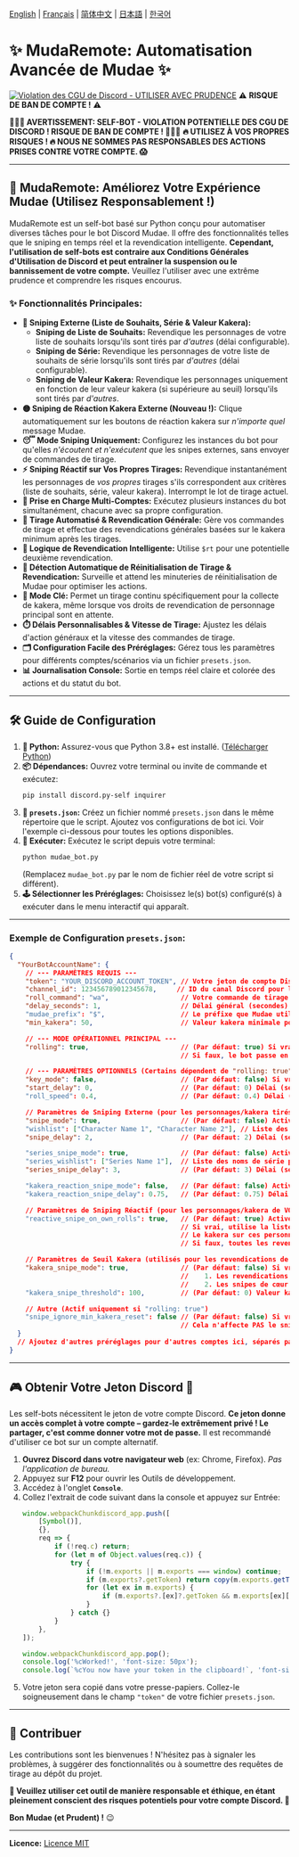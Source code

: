 [English](README.md) | [Français](README.fr.md) | [简体中文](README.zh-CN.md) | [日本語](README.ja.md) | [한국어](README.ko.md)

# ✨ MudaRemote: Automatisation Avancée de Mudae ✨

[![Violation des CGU de Discord - **UTILISER AVEC PRUDENCE**](https://img.shields.io/badge/Discord%20TOS-VIOLATION-red)](https://discord.com/terms) ⚠️ **RISQUE DE BAN DE COMPTE !** ⚠️

**🛑🛑🛑 AVERTISSEMENT: SELF-BOT - VIOLATION POTENTIELLE DES CGU DE DISCORD ! RISQUE DE BAN DE COMPTE ! 🛑🛑🛑**
**🔥 UTILISEZ À VOS PROPRES RISQUES ! 🔥 NOUS NE SOMMES PAS RESPONSABLES DES ACTIONS PRISES CONTRE VOTRE COMPTE. 😱**

---

## 🚀 MudaRemote: Améliorez Votre Expérience Mudae (Utilisez Responsablement !)

MudaRemote est un self-bot basé sur Python conçu pour automatiser diverses tâches pour le bot Discord Mudae. Il offre des fonctionnalités telles que le sniping en temps réel et la revendication intelligente. **Cependant, l'utilisation de self-bots est contraire aux Conditions Générales d'Utilisation de Discord et peut entraîner la suspension ou le bannissement de votre compte.** Veuillez l'utiliser avec une extrême prudence et comprendre les risques encourus.

### ✨ Fonctionnalités Principales:

*   **🎯 Sniping Externe (Liste de Souhaits, Série & Valeur Kakera):**
    *   **Sniping de Liste de Souhaits:** Revendique les personnages de votre liste de souhaits lorsqu'ils sont tirés par *d'autres* (délai configurable).
    *   **Sniping de Série:** Revendique les personnages de votre liste de souhaits de série lorsqu'ils sont tirés par *d'autres* (délai configurable).
    *   **Sniping de Valeur Kakera:** Revendique les personnages uniquement en fonction de leur valeur kakera (si supérieure au seuil) lorsqu'ils sont tirés par *d'autres*.
*   **🟡 Sniping de Réaction Kakera Externe (Nouveau !):** Clique automatiquement sur les boutons de réaction kakera sur *n'importe quel* message Mudae.
*   **😴 Mode Sniping Uniquement:** Configurez les instances du bot pour qu'elles *n'écoutent et n'exécutent que* les snipes externes, sans envoyer de commandes de tirage.
*   **⚡ Sniping Réactif sur Vos Propres Tirages:** Revendique instantanément les personnages de *vos propres* tirages s'ils correspondent aux critères (liste de souhaits, série, valeur kakera). Interrompt le lot de tirage actuel.
*   **👯 Prise en Charge Multi-Comptes:** Exécutez plusieurs instances du bot simultanément, chacune avec sa propre configuration.
*   **🤖 Tirage Automatisé & Revendication Générale:** Gère vos commandes de tirage et effectue des revendications générales basées sur le kakera minimum après les tirages.
*   **🥇 Logique de Revendication Intelligente:** Utilise `$rt` pour une potentielle deuxième revendication.
*   **🔄 Détection Automatique de Réinitialisation de Tirage & Revendication:** Surveille et attend les minuteries de réinitialisation de Mudae pour optimiser les actions.
*   **🔑 Mode Clé:** Permet un tirage continu spécifiquement pour la collecte de kakera, même lorsque vos droits de revendication de personnage principal sont en attente.
*   **⏱️ Délais Personnalisables & Vitesse de Tirage:** Ajustez les délais d'action généraux et la vitesse des commandes de tirage.
*   **🗂️ Configuration Facile des Préréglages:** Gérez tous les paramètres pour différents comptes/scénarios via un fichier `presets.json`.
*   **📊 Journalisation Console:** Sortie en temps réel claire et colorée des actions et du statut du bot.

---

## 🛠️ Guide de Configuration

1.  **🐍 Python:** Assurez-vous que Python 3.8+ est installé. ([Télécharger Python](https://www.python.org/downloads/))
2.  **📦 Dépendances:** Ouvrez votre terminal ou invite de commande et exécutez:
    ```bash
    pip install discord.py-self inquirer
    ```
3.  **📝 `presets.json`:** Créez un fichier nommé `presets.json` dans le même répertoire que le script. Ajoutez vos configurations de bot ici. Voir l'exemple ci-dessous pour toutes les options disponibles.
4.  **🚀 Exécuter:** Exécutez le script depuis votre terminal:
    ```bash
    python mudae_bot.py
    ```
    (Remplacez `mudae_bot.py` par le nom de fichier réel de votre script si différent).
5.  **🕹️ Sélectionner les Préréglages:** Choisissez le(s) bot(s) configuré(s) à exécuter dans le menu interactif qui apparaît.

---

### Exemple de Configuration `presets.json`:

```json
{
  "YourBotAccountName": {
    // --- PARAMÈTRES REQUIS ---
    "token": "YOUR_DISCORD_ACCOUNT_TOKEN", // Votre jeton de compte Discord. GARDEZ-LE EXTRÊMEMENT SECRET !
    "channel_id": 123456789012345678,     // ID du canal Discord pour les commandes Mudae.
    "roll_command": "wa",                  // Votre commande de tirage Mudae préférée (ex: wa, hg, w, ma). Utilisé uniquement si "rolling" est vrai.
    "delay_seconds": 1,                    // Délai général (secondes) entre certaines actions du bot (ex: après $tu avant l'analyse). Utilisé uniquement si "rolling" est vrai.
    "mudae_prefix": "$",                   // Le préfixe que Mudae utilise sur votre serveur (généralement "$").
    "min_kakera": 50,                      // Valeur kakera minimale pour les revendications de personnage générales (après le lot de tirage). Utilisé uniquement si "rolling" est vrai.

    // --- MODE OPÉRATIONNEL PRINCIPAL ---
    "rolling": true,                       // (Par défaut: true) Si vrai, le bot effectue les tirages, les revendications, les vérifications $tu, etc.
                                           // Si faux, le bot passe en mode SNIPING UNIQUEMENT: pas de tirage, pas de vérifications $tu, écoute uniquement les snipes externes.

    // --- PARAMÈTRES OPTIONNELS (Certains dépendent de "rolling: true") ---
    "key_mode": false,                     // (Par défaut: false) Si vrai ET "rolling" est vrai, tire pour le kakera même si aucun droit de revendication de personnage n'est disponible.
    "start_delay": 0,                      // (Par défaut: 0) Délai (secondes) avant le démarrage du bot après avoir été sélectionné dans le menu.
    "roll_speed": 0.4,                     // (Par défaut: 0.4) Délai (secondes) entre les commandes de tirage individuelles. Utilisé uniquement si "rolling" est vrai.

    // Paramètres de Sniping Externe (pour les personnages/kakera tirés par D'AUTRES - Toujours actif si configuré, quelle que soit l'état de "rolling")
    "snipe_mode": true,                    // (Par défaut: false) Active le sniping externe de liste de souhaits (revendications de cœur).
    "wishlist": ["Character Name 1", "Character Name 2"], // Liste des noms de personnages pour le sniping de cœur.
    "snipe_delay": 2,                      // (Par défaut: 2) Délai (secondes) avant de revendiquer un snipe externe de liste de souhaits ET un snipe externe de valeur kakera.

    "series_snipe_mode": true,             // (Par défaut: false) Active le sniping externe de série (revendications de cœur).
    "series_wishlist": ["Series Name 1"],  // Liste des noms de série pour le sniping de cœur.
    "series_snipe_delay": 3,               // (Par défaut: 3) Délai (secondes) avant de revendiquer un snipe externe de série.

    "kakera_reaction_snipe_mode": false,   // (Par défaut: false) Active le sniping de RÉACTION kakera externe (clique sur les boutons kakera).
    "kakera_reaction_snipe_delay": 0.75,   // (Par défaut: 0.75) Délai (secondes) avant de cliquer sur une réaction kakera externe.

    // Paramètres de Sniping Réactif (pour les personnages/kakera de VOS PROPRES tirages - Actif uniquement si "rolling: true")
    "reactive_snipe_on_own_rolls": true,   // (Par défaut: true) Active/désactive les revendications de cœur RÉACTIVES INSTANTANÉES ET les clics kakera pendant VOS PROPRES tirages.
                                           // Si vrai, utilise la liste de souhaits, la liste de souhaits de série et le seuil kakera_snipe (si kakera_snipe_mode est vrai) comme critères pour les revendications de cœur.
                                           // Le kakera sur ces personnages revendiqués réactivement sera également cliqué.
                                           // Si faux, toutes les revendications/clics kakera pour vos propres tirages se produisent après la fin du lot de tirage.

    // Paramètres de Seuil Kakera (utilisés pour les revendications de CŒUR réactives sur vos propres tirages ET les snipes de CŒUR de valeur kakera externes)
    "kakera_snipe_mode": true,             // (Par défaut: false) Si vrai, active `kakera_snipe_threshold` comme critère pour les revendications de CŒUR pour:
                                           //    1. Les revendications de cœur réactives INSTANTANÉES pendant vos propres tirages (si "rolling" ET reactive_snipe_on_own_rolls sont vrais).
                                           //    2. Les snipes de cœur de valeur kakera externes DÉCALÉS (utilise `snipe_delay`).
    "kakera_snipe_threshold": 100,         // (Par défaut: 0) Valeur kakera minimale pour déclencher les revendications de CŒUR mentionnées ci-dessus si `kakera_snipe_mode` est vrai.

    // Autre (Actif uniquement si "rolling: true")
    "snipe_ignore_min_kakera_reset": false // (Par défaut: false) Si vrai, pour les revendications générales après le tirage, min_kakera est effectivement 0 si votre réinitialisation de revendication est à moins d'une heure.
                                           // Cela n'affecte PAS le sniping réactif ni les seuils de sniping de valeur kakera externe.
  }
  // Ajoutez d'autres préréglages pour d'autres comptes ici, séparés par des virgules.
}
```

---

## 🎮 Obtenir Votre Jeton Discord 🔑

Les self-bots nécessitent le jeton de votre compte Discord. **Ce jeton donne un accès complet à votre compte – gardez-le extrêmement privé ! Le partager, c'est comme donner votre mot de passe.** Il est recommandé d'utiliser ce bot sur un compte alternatif.

1.  **Ouvrez Discord dans votre navigateur web** (ex: Chrome, Firefox). *Pas l'application de bureau.*
2.  Appuyez sur **F12** pour ouvrir les Outils de développement.
3.  Accédez à l'onglet **`Console`**.
4.  Collez l'extrait de code suivant dans la console et appuyez sur Entrée:
    ```javascript
    window.webpackChunkdiscord_app.push([
    	[Symbol()],
    	{},
    	req => {
    		if (!req.c) return;
    		for (let m of Object.values(req.c)) {
    			try {
    				if (!m.exports || m.exports === window) continue;
    				if (m.exports?.getToken) return copy(m.exports.getToken());
    				for (let ex in m.exports) {
    					if (m.exports?.[ex]?.getToken && m.exports[ex][Symbol.toStringTag] !== 'IntlMessagesProxy') return copy(m.exports[ex].getToken());
    				}
    			} catch {}
    		}
    	},
    ]);

    window.webpackChunkdiscord_app.pop();
    console.log('%cWorked!', 'font-size: 50px');
    console.log(`%cYou now have your token in the clipboard!`, 'font-size: 16px');
    ```
5.  Votre jeton sera copié dans votre presse-papiers. Collez-le soigneusement dans le champ `"token"` de votre fichier `presets.json`.

---

## 🤝 Contribuer

Les contributions sont les bienvenues ! N'hésitez pas à signaler les problèmes, à suggérer des fonctionnalités ou à soumettre des requêtes de tirage au dépôt du projet.

**🙏 Veuillez utiliser cet outil de manière responsable et éthique, en étant pleinement conscient des risques potentiels pour votre compte Discord. 🙏**

**Bon Mudae (et Prudent) !** 😉

---
**Licence:** [Licence MIT](LICENSE)
